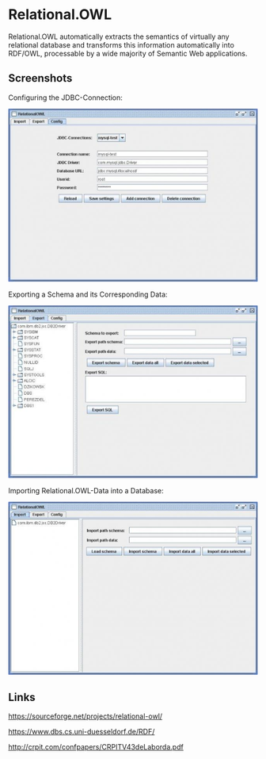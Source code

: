# Relational.OWL

Relational.OWL automatically extracts the semantics of virtually any relational database and transforms this information automatically into RDF/OWL, processable by a wide majority of Semantic Web applications.

## Screenshots

Configuring the JDBC-Connection:

![Configuring the JDBC-Connection](img/1-conn.jpg)

Exporting a Schema and its Corresponding Data:

![Exporting a Schema and its Corresponding Data](img/2-export.jpg)

Importing Relational.OWL-Data into a Database:

![Importing Relational.OWL-Data into a Database](img/3-import.jpg)


## Links

https://sourceforge.net/projects/relational-owl/

https://www.dbs.cs.uni-duesseldorf.de/RDF/

http://crpit.com/confpapers/CRPITV43deLaborda.pdf